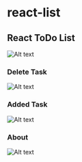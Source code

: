 # react-list

## React ToDo List

![Alt text](/img/1.png?raw=true)

### Delete Task
![Alt text](/img/2.png?raw=true "Deleted Task")

### Added Task
![Alt text](/img/3.png?raw=true "Added Task")

### About
![Alt text](/img/4.png?raw=true "About")
